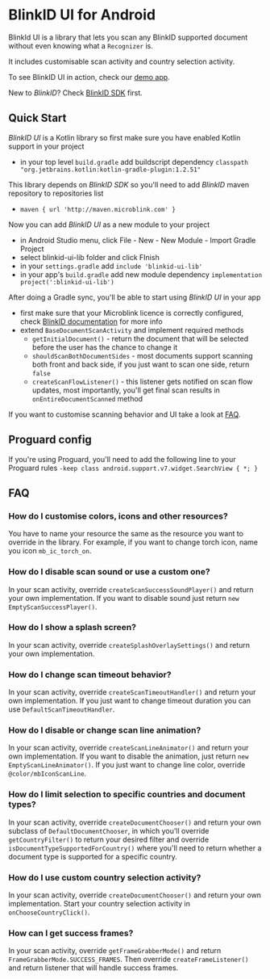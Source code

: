 # BlinkID UI for Android
BlinkId UI is a library that lets you scan any BlinkID supported document without even knowing what a `Recognizer` is.

It includes customisable scan activity and country selection activity.

To see BlinkID UI in action, check our [demo app](https://play.google.com/store/apps/details?id=com.microblink.blinkidapp).

New to _BlinkID_? Check [BlinkID SDK](https://github.com/BlinkID/blinkid-android) first.

## <a name="quickStart"></a> Quick Start
_BlinkID UI_ is a Kotlin library so first make sure you have enabled Kotlin support in your project

* in your top level `build.gradle` add buildscript dependency `classpath "org.jetbrains.kotlin:kotlin-gradle-plugin:1.2.51"`

This library depends on _BlinkID SDK_ so you'll need to add _BlinkID_ maven repository to repositories list

* `maven { url 'http://maven.microblink.com' }`

Now you can add _BlinkID UI_ as a new module to your project

* in Android Studio menu, click File - New - New Module - Import Gradle Project
* select blinkid-ui-lib folder and click FInish
* in your `settings.gradle` add `include 'blinkid-ui-lib'`
* in your app's `build.gradle` add new module dependency `implementation project(':blinkid-ui-lib')`

After doing a Gradle sync, you'll be able to start using _BlinkID UI_ in your app

* first make sure that your Microblink licence is correctly configured, check [BlinkID documentation](https://github.com/BlinkID/blinkid-android/blob/master/README.md#quickScan) for more info
* extend `BaseDocumentScanActivity` and implement required methods
	* `getInitialDocument()` - return the document that will be selected before the user has the chance to change it
	* `shouldScanBothDocumentSides` - most documents support scanning both front and back side, if you just want to scan one side, return `false`
	* `createScanFlowListener()` - this listener gets notified on scan flow updates, most importantly, you'll get final scan results in `onEntireDocumentScanned` method

If you want to customise scanning behavior and UI take a look at [FAQ](#faq).

## <a name="proguard"></a>Proguard config
If you're using Proguard, you'll need to add the following line to your Proguard rules
`-keep class android.support.v7.widget.SearchView { *; }`

## <a name="faq"></a> FAQ
### How do I customise colors, icons and other resources?
You have to name your resource the same as the resource you want to override in the library. For example, if you want to change torch icon, name you icon `mb_ic_torch_on`.

### How do I disable scan sound or use a custom one?
In your scan activity, override `createScanSuccessSoundPlayer()` and return your own implementation. If you want to disable sound just return `new EmptyScanSuccessPlayer()`. 

### How do I show a splash screen?
In your scan activity, override `createSplashOverlaySettings()` and return your own implementation. 

### How do I change scan timeout behavior?
In your scan activity, override `createScanTimeoutHandler()` and return your own implementation. If you just want to change timeout duration you can use `DefaultScanTimeoutHandler`.

### How do I disable or change scan line animation?
In your scan activity, override `createScanLineAnimator()` and return your own implementation. If you want to disable the animation, just return `new EmptyScanLineAnimator()`. If you just want to change line color, override `@color/mbIconScanLine`.

### How do I limit selection to specific countries and document types?
In your scan activity, override `createDocumentChooser()` and return your own subclass of `DefaultDocumentChooser`, in which you'll override `getCountryFilter()` to return your desired filter and override `isDocumentTypeSupportedForCountry()` where you'll need to return whether a document type is supported for a specific country.

### How do I use custom country selection activity?
In your scan activity, override `createDocumentChooser()` and return your own implementation. Start your country selection activity in `onChooseCountryClick()`.

### How can I get success frames?
In your scan activity, override `getFrameGrabberMode()` and return `FrameGrabberMode.SUCCESS_FRAMES`. Then override `createFrameListener()` and return listener that will handle success frames.
